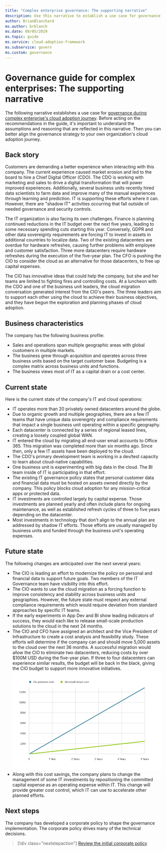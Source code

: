 ```yaml
---
title: "Complex enterprise governance: The supporting narrative"
description: Use this narrative to establish a use case for governance during your complex enterprise's cloud adoption journey in the Cloud Adoption Framework for Azure.
author: BrianBlanchard
ms.author: brblanch
ms.date: 09/05/2019
ms.topic: guide
ms.service: cloud-adoption-framework
ms.subservice: govern
ms.custom: governance
---
```


# Governance guide for complex enterprises: The supporting narrative

The following narrative establishes a use case for [governance during complex enterprise's cloud adoption journey](./index.md). Before acting on the recommendations in the guide, it's important to understand the assumptions and reasoning that are reflected in this narrative. Then you can better align the governance strategy to your own organization's cloud adoption journey.

## Back story

Customers are demanding a better experience when interacting with this company. The current experience caused market erosion and led to the board to hire a Chief Digital Officer (CDO). The CDO is working with marketing and sales to drive a digital transformation that will power improved experiences. Additionally, several business units recently hired data scientists to farm data and improve many of the manual experiences through learning and prediction. IT is supporting these efforts where it can. However, there are "shadow IT" activities occurring that fall outside of needed governance and security controls.

The IT organization is also facing its own challenges. Finance is planning continued reductions in the IT budget over the next five years, leading to some necessary spending cuts starting this year. Conversely, GDPR and other data sovereignty requirements are forcing IT to invest in assets in additional countries to localize data. Two of the existing datacenters are overdue for hardware refreshes, causing further problems with employee and customer satisfaction. Three more datacenters require hardware refreshes during the execution of the five-year plan. The CFO is pushing the CIO to consider the cloud as an alternative for those datacenters, to free up capital expenses.

The CIO has innovative ideas that could help the company, but she and her teams are limited to fighting fires and controlling costs. At a luncheon with the CDO and one of the business unit leaders, the cloud migration conversation generated interest from the CIO's peers. The three leaders aim to support each other using the cloud to achieve their business objectives, and they have begun the exploration and planning phases of cloud adoption.

## Business characteristics

The company has the following business profile:

- Sales and operations span multiple geographic areas with global customers in multiple markets.
- The business grew through acquisition and operates across three business units based on the target customer base. Budgeting is a complex matrix across business units and functions.
- The business views most of IT as a capital drain or a cost center.

## Current state

Here is the current state of the company's IT and cloud operations:

- IT operates more than 20 privately owned datacenters around the globe.
- Due to organic growth and multiple geographies, there are a few IT teams that have unique data sovereignty and compliance requirements that impact a single business unit operating within a specific geography.
- Each datacenter is connected by a series of regional leased lines, creating a loosely coupled global WAN.
- IT entered the cloud by migrating all end-user email accounts to Office 365. This migration was completed more than six months ago. Since then, only a few IT assets have been deployed to the cloud.
- The CDO's primary development team is working in a dev/test capacity to learn about cloud-native capabilities.
- One business unit is experimenting with big data in the cloud. The BI team inside of IT is participating in that effort.
- The existing IT governance policy states that personal customer data and financial data must be hosted on assets owned directly by the company. This policy blocks cloud adoption for any mission-critical apps or protected data.
- IT investments are controlled largely by capital expense. Those investments are planned yearly and often include plans for ongoing maintenance, as well as established refresh cycles of three to five years depending on the datacenter.
- Most investments in technology that don't align to the annual plan are addressed by shadow IT efforts. Those efforts are usually managed by business units and funded through the business unit's operating expenses.

## Future state

The following changes are anticipated over the next several years:

- The CIO is leading an effort to modernize the policy on personal and financial data to support future goals. Two members of the IT Governance team have visibility into this effort.
- The CIO wants to use the cloud migration as a forcing function to improve consistency and stability across business units and geographies. However, the future state must respect any external compliance requirements which would require deviation from standard approaches by specific IT teams.
- If the early experiments in App Dev and BI show leading indicators of success, they would each like to release small-scale production solutions to the cloud in the next 24 months.
- The CIO and CFO have assigned an architect and the Vice President of Infrastructure to create a cost analysis and feasibility study. These efforts will determine if the company can and should move 5,000 assets to the cloud over the next 36 months. A successful migration would allow the CIO to eliminate two datacenters, reducing costs by over $100M USD during the five-year plan. If three to four datacenters can experience similar results, the budget will be back in the black, giving the CIO budget to support more innovative initiatives.
    ![On-premises costs versus Azure costs demonstrating a return of $100M USD over the next five years](../../../_images/govern/calculator-enterprise.png)
- Along with this cost savings, the company plans to change the management of some IT investments by repositioning the committed capital expense as an operating expense within IT. This change will provide greater cost control, which IT can use to accelerate other planned efforts.

## Next steps

The company has developed a corporate policy to shape the governance implementation. The corporate policy drives many of the technical decisions.

> [!div class="nextstepaction"]
> [Review the initial corporate policy](./initial-corporate-policy.md)
